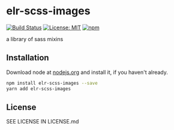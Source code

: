 # elr-scss-images

[![Build Status](https://travis-ci.com/Beth3346/elr-scss-images.svg?branch=master)](https://travis-ci.org/Beth3346/elr-scss-images)
[![License: MIT](https://img.shields.io/badge/License-MIT-yellow.svg)](https://opensource.org/licenses/MIT)
[![npm](https://img.shields.io/npm/dm/elr-scss-images.svg?style=flat)](https://npmjs.com/package/elr-scss-images)

a library of sass mixins

## Installation

Download node at [nodejs.org](http://nodejs.org) and install it, if you haven't already.

```sh
npm install elr-scss-images --save
yarn add elr-scss-images
```

## License

SEE LICENSE IN LICENSE.md

